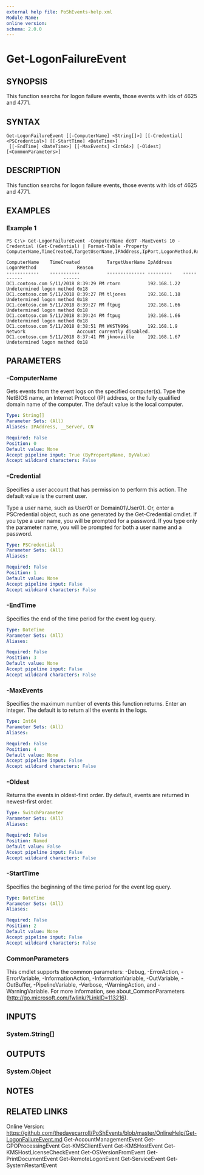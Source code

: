 ```yaml
---
external help file: PoShEvents-help.xml
Module Name:
online version:
schema: 2.0.0
---
```


# Get-LogonFailureEvent

## SYNOPSIS
This function searchs for logon failure events, those events with Ids of 4625 and 4771.

## SYNTAX

```
Get-LogonFailureEvent [[-ComputerName] <String[]>] [[-Credential] <PSCredential>] [[-StartTime] <DateTime>]
 [[-EndTime] <DateTime>] [[-MaxEvents] <Int64>] [-Oldest] [<CommonParameters>]
```

## DESCRIPTION
This function searchs for logon failure events, those events with Ids of 4625 and 4771.

## EXAMPLES

### Example 1
```
PS C:\> Get-LogonFailureEvent -ComputerName dc07 -MaxEvents 10 -Credential (Get-Credential) | Format-Table -Property ComputerName,TimeCreated,TargetUserName,IPAddress,IpPort,LogonMethod,Reason

ComputerName    TimeCreated          TargetUserName IpAddress    LogonMethod               Reason
------------    -----------          -------------- ---------    -----------               ------
DC1.contoso.com 5/11/2018 8:39:29 PM rtorn          192.168.1.22 Undetermined logon method 0x18
DC1.contoso.com 5/11/2018 8:39:27 PM tljones        192.168.1.18 Undetermined logon method 0x18
DC1.contoso.com 5/11/2018 8:39:27 PM ftpug          192.168.1.66 Undetermined logon method 0x18
DC1.contoso.com 5/11/2018 8:39:24 PM ftpug          192.168.1.66 Undetermined logon method 0x18
DC1.contoso.com 5/11/2018 8:38:51 PM WKSTN99$       192.168.1.9  Network                   Account currently disabled.
DC1.contoso.com 5/11/2018 8:37:41 PM jknoxville     192.168.1.67 Undetermined logon method 0x18
```

## PARAMETERS

### -ComputerName
Gets events from the event logs on the specified computer(s).
Type the NetBIOS name, an Internet Protocol (IP) address, or the fully qualified domain name of the computer.
The default value is the local computer.

```yaml
Type: String[]
Parameter Sets: (All)
Aliases: IPAddress, __Server, CN

Required: False
Position: 0
Default value: None
Accept pipeline input: True (ByPropertyName, ByValue)
Accept wildcard characters: False
```

### -Credential
Specifies a user account that has permission to perform this action.
The default value is the current user.

Type a user name, such as User01 or Domain01\User01.
Or, enter a PSCredential object, such as one generated by the Get-Credential cmdlet.
If you type a user name, you will be prompted for a password.
If you type only the parameter name, you will be prompted for both a user name and a password.

```yaml
Type: PSCredential
Parameter Sets: (All)
Aliases:

Required: False
Position: 1
Default value: None
Accept pipeline input: False
Accept wildcard characters: False
```

### -EndTime
Specifies the end of the time period for the event log query.

```yaml
Type: DateTime
Parameter Sets: (All)
Aliases:

Required: False
Position: 3
Default value: None
Accept pipeline input: False
Accept wildcard characters: False
```

### -MaxEvents
Specifies the maximum number of events this function returns.
Enter an integer.
The default is to return all the events in the logs.

```yaml
Type: Int64
Parameter Sets: (All)
Aliases:

Required: False
Position: 4
Default value: None
Accept pipeline input: False
Accept wildcard characters: False
```

### -Oldest
Returns the events in oldest-first order. 
By default, events are returned in newest-first order.

```yaml
Type: SwitchParameter
Parameter Sets: (All)
Aliases:

Required: False
Position: Named
Default value: False
Accept pipeline input: False
Accept wildcard characters: False
```

### -StartTime
Specifies the beginning of the time period for the event log query.

```yaml
Type: DateTime
Parameter Sets: (All)
Aliases:

Required: False
Position: 2
Default value: None
Accept pipeline input: False
Accept wildcard characters: False
```

### CommonParameters
This cmdlet supports the common parameters: -Debug, -ErrorAction, -ErrorVariable, -InformationAction, -InformationVariable, -OutVariable, -OutBuffer, -PipelineVariable, -Verbose, -WarningAction, and -WarningVariable.
For more information, see about_CommonParameters (http://go.microsoft.com/fwlink/?LinkID=113216).

## INPUTS

### System.String[]

## OUTPUTS

### System.Object

## NOTES

## RELATED LINKS
Online Version: https://github.com/thedavecarroll/PoShEvents/blob/master/OnlineHelp/Get-LogonFailureEvent.md
Get-AccountManagementEvent
Get-GPOProcessingEvent
Get-KMSClientEvent
Get-KMSHostEvent
Get-KMSHostLicenseCheckEvent
Get-OSVersionFromEvent
Get-PrintDocumentEvent
Get-RemoteLogonEvent
Get-ServiceEvent
Get-SystemRestartEvent